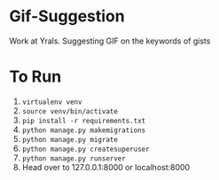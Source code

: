 # Gif-Suggestion
Work at Yrals. Suggesting GIF on the keywords of gists

# To Run
1. `virtualenv venv`
2. `source venv/bin/activate`
3. `pip install -r requirements.txt`	
4. `python manage.py makemigrations`
5. `python manage.py migrate`
6. `python manage.py createsuperuser`
7. `python manage.py runserver`
8. Head over to 127.0.0.1:8000 or localhost:8000
